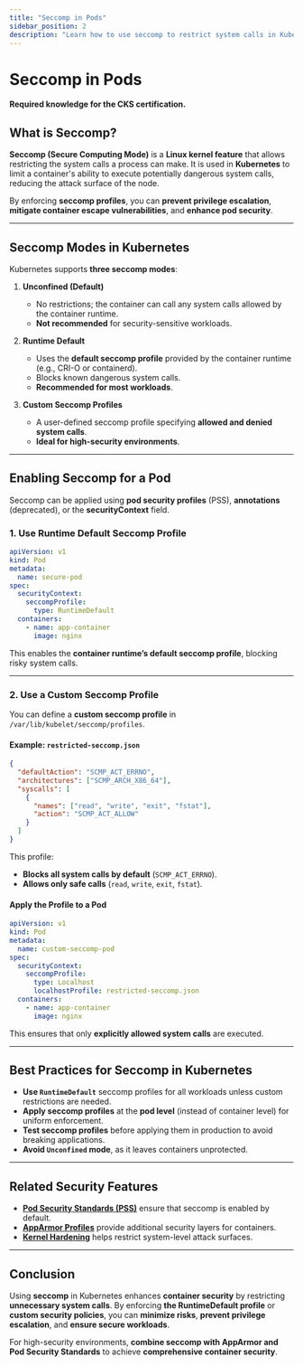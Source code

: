 ```yaml
---
title: "Seccomp in Pods"
sidebar_position: 2
description: "Learn how to use seccomp to restrict system calls in Kubernetes pods and enhance container security."
---
```


# Seccomp in Pods

**Required knowledge for the CKS certification.**

## What is Seccomp?

**Seccomp (Secure Computing Mode)** is a **Linux kernel feature** that allows restricting the system calls a process can make. It is used in **Kubernetes** to limit a container's ability to execute potentially dangerous system calls, reducing the attack surface of the node.

By enforcing **seccomp profiles**, you can **prevent privilege escalation**, **mitigate container escape vulnerabilities**, and **enhance pod security**.

---

## Seccomp Modes in Kubernetes

Kubernetes supports **three seccomp modes**:

1. **Unconfined (Default)**

   - No restrictions; the container can call any system calls allowed by the container runtime.
   - **Not recommended** for security-sensitive workloads.

2. **Runtime Default**

   - Uses the **default seccomp profile** provided by the container runtime (e.g., CRI-O or containerd).
   - Blocks known dangerous system calls.
   - **Recommended for most workloads**.

3. **Custom Seccomp Profiles**
   - A user-defined seccomp profile specifying **allowed and denied system calls**.
   - **Ideal for high-security environments**.

---

## Enabling Seccomp for a Pod

Seccomp can be applied using **pod security profiles** (PSS), **annotations** (deprecated), or the **securityContext** field.

### 1. Use Runtime Default Seccomp Profile

```yaml
apiVersion: v1
kind: Pod
metadata:
  name: secure-pod
spec:
  securityContext:
    seccompProfile:
      type: RuntimeDefault
  containers:
    - name: app-container
      image: nginx
```

This enables the **container runtime’s default seccomp profile**, blocking risky system calls.

---

### 2. Use a Custom Seccomp Profile

You can define a **custom seccomp profile** in `/var/lib/kubelet/seccomp/profiles`.

#### Example: `restricted-seccomp.json`

```json
{
  "defaultAction": "SCMP_ACT_ERRNO",
  "architectures": ["SCMP_ARCH_X86_64"],
  "syscalls": [
    {
      "names": ["read", "write", "exit", "fstat"],
      "action": "SCMP_ACT_ALLOW"
    }
  ]
}
```

This profile:

- **Blocks all system calls by default** (`SCMP_ACT_ERRNO`).
- **Allows only safe calls** (`read`, `write`, `exit`, `fstat`).

#### Apply the Profile to a Pod

```yaml
apiVersion: v1
kind: Pod
metadata:
  name: custom-seccomp-pod
spec:
  securityContext:
    seccompProfile:
      type: Localhost
      localhostProfile: restricted-seccomp.json
  containers:
    - name: app-container
      image: nginx
```

This ensures that only **explicitly allowed system calls** are executed.

---

## Best Practices for Seccomp in Kubernetes

- **Use `RuntimeDefault`** seccomp profiles for all workloads unless custom restrictions are needed.
- **Apply seccomp profiles** at the **pod level** (instead of container level) for uniform enforcement.
- **Test seccomp profiles** before applying them in production to avoid breaking applications.
- **Avoid `Unconfined` mode**, as it leaves containers unprotected.

---

## Related Security Features

- **[Pod Security Standards (PSS)](/docs/best_practices/cluster_setup_and_hardening/pod_security/pod_security_standards)** ensure that seccomp is enabled by default.
- **[AppArmor Profiles](/docs/best_practices/cluster_setup_and_hardening/pod_security/app_armor_profiles)** provide additional security layers for containers.
- **[Kernel Hardening](/docs/best_practices/system_hardening/intro)** helps restrict system-level attack surfaces.

---

## Conclusion

Using **seccomp** in Kubernetes enhances **container security** by restricting **unnecessary system calls**. By enforcing **the RuntimeDefault profile** or **custom security policies**, you can **minimize risks**, **prevent privilege escalation**, and **ensure secure workloads**.

For high-security environments, **combine seccomp with AppArmor and Pod Security Standards** to achieve **comprehensive container security**.
